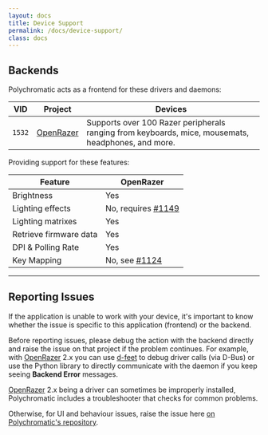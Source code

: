 ```yaml
---
layout: docs
title: Device Support
permalink: /docs/device-support/
class: docs
---
```


## Backends

Polychromatic acts as a frontend for these drivers and daemons:

| VID    | Project         | Devices    |
| ------ | --------------- | ---------- |
| `1532` | [OpenRazer]     | Supports over 100 Razer peripherals ranging from keyboards, mice, mousemats, headphones, and more.


Providing support for these features:

| Feature                       | OpenRazer |
| ----------------------------- | --------- |
| Brightness                    | Yes
| Lighting effects              | No, requires [#1149]
| Lighting matrixes             | Yes
| Retrieve firmware data        | Yes
| DPI & Polling Rate            | Yes
| Key Mapping                   | No, see [#1124]

[#1124]: https://github.com/openrazer/openrazer/pull/1124
[#1149]: https://github.com/openrazer/openrazer/pull/1149

---

## Reporting Issues

If the application is unable to work with your device, it's important to know
whether the issue is specific to this application (frontend) or the backend.

Before reporting issues, please debug the action with the backend directly and
raise the issue on that project if the problem continues. For example, with [OpenRazer]
2.x you can use [d-feet] to debug driver calls (via D-Bus) or use the Python
library to directly communicate with the daemon if you keep seeing **Backend Error**
messages.

[OpenRazer] 2.x being a driver can sometimes be improperly installed, Polychromatic
includes a troubleshooter that checks for common problems.

Otherwise, for UI and behaviour issues, raise the issue here
[on Polychromatic's repository](https://github.com/polychromatic/polychromatic/issues).



[OpenRazer]: https://openrazer.github.io
[d-feet]: https://wiki.gnome.org/Apps/DFeet
